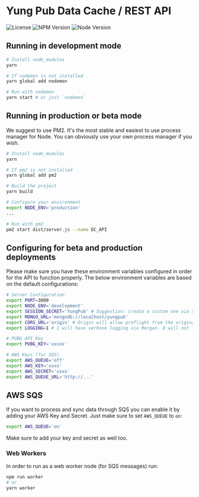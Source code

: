 # Yung Pub Data Cache / REST API

![License](https://img.shields.io/badge/license-GPLv3-blue.svg)
![NPM Version](https://img.shields.io/badge/npm-v6.4.1-blue.svg)
![Node Version](https://img.shields.io/badge/node-v10.14.1-blue.svg)

## Running in development mode

```bash
# Install node_modules
yarn

# If nodemon is not installed
yarn global add nodemon

# Run with nodemon
yarn start # or just `nodemon`
```

## Running in production or beta mode

We suggest to use PM2. It's the most stable and easiest to use process manager for Node. You can obviously use your own process manager if you wish.

```bash
# Install node_modules
yarn

# If pm2 is not installed
yarn global add pm2

# Build the project
yarn build

# Configure your environment
export NODE_ENV='production'
...

# Run with pm2
pm2 start dist/server.js --name DC_API
```


## Configuring for beta and production deployments

Please make sure you have these environment variables configured in order for the API to function properly. The below environment variables are based on the default configurations:

```bash
# Server Configuration
export PORT=3000
export NODE_ENV='development'
export SESSION_SECRET='YungPub' # Suggestion: create a custom one via SHA or some Checksum.
export MONGO_URL='mongodb://localhost/yungpub'
export CORS_URL='origin' # Origin will allow preflight from the originating URI.
export LOGGING=1 # 1 will have verbose logging via Morgan. 0 will not log anything.

# PUBG API Key
export PUBG_KEY='xxxxx'

# AWS Keys (for SQS)
export AWS_QUEUE='off'
export AWS_KEY='xxxx'
export AWS_SECRET='xxxx'
export AWS_QUEUE_URL='http://...'
```

## AWS SQS

If you want to process and sync data through SQS you can enable it by adding your AWS Key and Secret. Just make sure to set `AWS_QUEUE` to `on`:

```bash
export AWS_QUEUE='on'
```

Make sure to add your key and secret as well too.

### Web Workers

In order to run as a web worker node (for SQS messages) run:

```bash
npm run worker
# or
yarn worker
```
